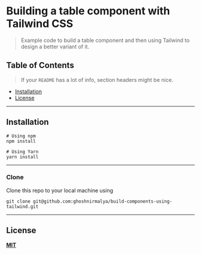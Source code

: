 # Building a table component with Tailwind CSS

> Example code to build a table component and then using Tailwind to design a better variant of it.

## Table of Contents

> If your `README` has a lot of info, section headers might be nice.

- [Installation](#installation)
- [License](#license)

---

## Installation

```
# Using npm
npm install

# Using Yarn
yarn install
```

---

### Clone

Clone this repo to your local machine using

```
git clone git@github.com:ghoshnirmalya/build-components-using-tailwind.git
```

---

## License

**[MIT](http://opensource.org/licenses/mit-license.php)**
